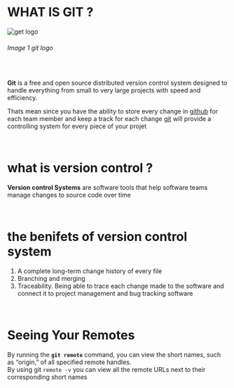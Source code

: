 # WHAT IS GIT ? #
![get logo](https://miro.medium.com/max/910/1*Wjxx83j-qyiNvFBy1yOA1w.jpeg)
###### Image 1 git logo ######

<br>


**Git**  is a free and open source distributed version control system designed to handle everything from small to very large projects with speed and efficiency.

Thats mean since you have the ability to store every change in [github](https://github.com) for each team member and keep a track for each change [git](https://git-scm.com) will provide a controlling system for every piece of your projet 

<br>

# what is version control ? #
**Version control Systems**  are software tools that help software teams manage changes to source code over time

<br>

# the benifets of version control system #
1. A complete long-term change history of every file
2. Branching and merging 
3. Traceability. Being able to trace each change made to the software and connect it to project management and bug tracking software


<br>

# Seeing Your Remotes #
By running the **`git remote`** command, you can view the short names, such as “origin,” of all specified remote handles.
<br>
By using git `remote -v` you can view all the remote URLs next to their corresponding short names
